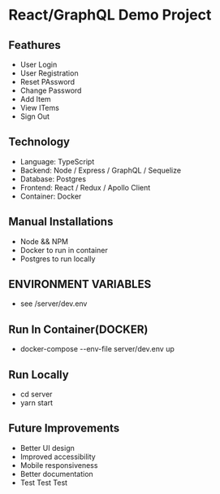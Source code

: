 # React/GraphQL Demo Project

## Feathures

- User Login
- User Registration
- Reset PAssword
- Change Password
- Add Item
- View ITems
- Sign Out

## Technology

- Language: TypeScript
- Backend: Node / Express / GraphQL / Sequelize
- Database: Postgres
- Frontend: React / Redux / Apollo Client
- Container: Docker

## Manual Installations

- Node && NPM
- Docker to run in container
- Postgres to run locally

## ENVIRONMENT VARIABLES

- see /server/dev.env

## Run In Container(DOCKER)

- docker-compose --env-file server/dev.env up

## Run Locally

- cd server
- yarn start

## Future Improvements

- Better UI design
- Improved accessibility
- Mobile responsiveness
- Better documentation
- Test Test Test
